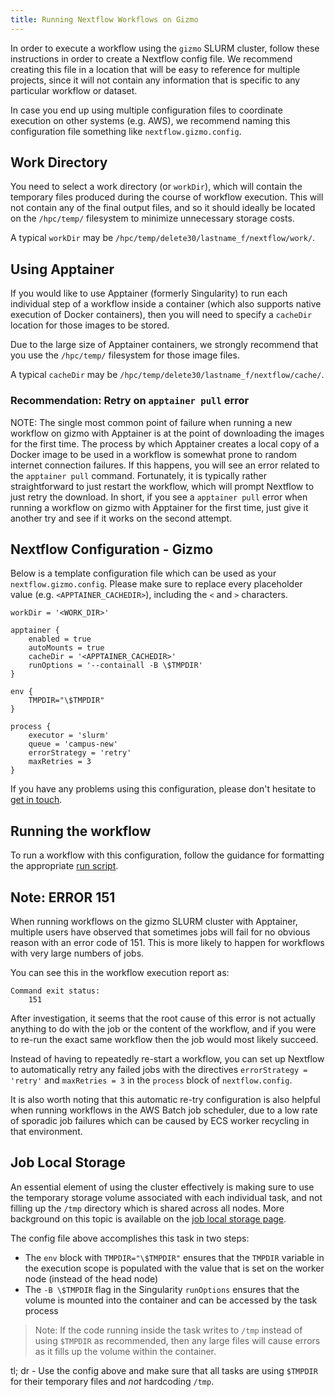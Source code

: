```yaml
---
title: Running Nextflow Workflows on Gizmo
---
```


In order to execute a workflow using the `gizmo` SLURM cluster, follow these
instructions in order to create a Nextflow config file. We recommend creating
this file in a location that will be easy to reference for multiple projects,
since it will not contain any information that is specific to any particular
workflow or dataset.

In case you end up using multiple configuration files to coordinate execution
on other systems (e.g. AWS), we recommend naming this configuration file
something like `nextflow.gizmo.config`.

## Work Directory

You need to select a work directory (or `workDir`), which will contain the temporary
files produced during the course of workflow execution. This will not contain
any of the final output files, and so it should ideally be located on the
`/hpc/temp/` filesystem to minimize unnecessary storage costs.

A typical `workDir` may be `/hpc/temp/delete30/lastname_f/nextflow/work/`.

## Using Apptainer

If you would like to use Apptainer (formerly Singularity) to run each individual step of a workflow
inside a container (which also supports native execution of Docker containers),
then you will need to specify a `cacheDir` location for those images to be stored.

Due to the large size of Apptainer containers, we strongly recommend that
you use the `/hpc/temp/` filesystem for those image files.

A typical `cacheDir` may be `/hpc/temp/delete30/lastname_f/nextflow/cache/`.

### Recommendation: Retry on `apptainer pull` error

NOTE: The single most common point of failure when running a new workflow
on gizmo with Apptainer is at the point of downloading the images for the
first time. The process by which Apptainer creates a local copy of a Docker
image to be used in a workflow is somewhat prone to random internet connection
failures. If this happens, you will see an error related to the `apptainer pull`
command. Fortunately, it is typically rather straightforward to just restart
the workflow, which will prompt Nextflow to just retry the download. In short,
if you see a `apptainer pull` error when running a workflow on gizmo with
Apptainer for the first time, just give it another try and see if it works
on the second attempt.

## Nextflow Configuration - Gizmo

Below is a template configuration file which can be used as your `nextflow.gizmo.config`.
Please make sure to replace every placeholder value (e.g. `<APPTAINER_CACHEDIR>`),
including the `<` and `>` characters.

```
workDir = '<WORK_DIR>'

apptainer {
    enabled = true
    autoMounts = true
    cacheDir = '<APPTAINER_CACHEDIR>'
    runOptions = '--containall -B \$TMPDIR'
}

env {
    TMPDIR="\$TMPDIR"
}

process {
    executor = 'slurm'
    queue = 'campus-new'
    errorStrategy = 'retry'
    maxRetries = 3
}
```

If you have any problems using this configuration, please don't hesitate to
[get in touch](mailto:sminot@fredhutch.org).

## Running the workflow

To run a workflow with this configuration, follow the guidance for formatting
the appropriate [run script](/datademos/run_script/).

## Note: ERROR 151

When running workflows on the gizmo SLURM cluster with Apptainer, multiple users
have observed that sometimes jobs will fail for no obvious reason with an error
code of 151. This is more likely to happen for workflows with very large numbers
of jobs.

You can see this in the workflow execution report as:

```
Command exit status:
    151
```

After investigation, it seems that the root cause of this error is not actually
anything to do with the job or the content of the workflow, and if you were to
re-run the exact same workflow then the job would most likely succeed.

Instead of having to repeatedly re-start a workflow, you can set up Nextflow
to automatically retry any failed jobs with the directives `errorStrategy = 'retry'`
and `maxRetries = 3` in the `process` block of `nextflow.config`.

It is also worth noting that this automatic re-try configuration is also helpful
when running workflows in the AWS Batch job scheduler, due to a low rate of sporadic
job failures which can be caused by ECS worker recycling in that environment.

## Job Local Storage

An essential element of using the cluster effectively is making sure to use the
temporary storage volume associated with each individual task, and not filling up
the `/tmp` directory which is shared across all nodes. 
More background on this topic is available on the [job local storage page](/compdemos/store_job_local/).

The config file above accomplishes this task in two steps:

- The `env` block with `TMPDIR="\$TMPDIR"` ensures that the `TMPDIR` variable
in the execution scope is populated with the value that is set on the worker
node (instead of the head node)
- The `-B \$TMPDIR` flag in the Singularity `runOptions` ensures that the
volume is mounted into the container and can be accessed by the task process

> Note: If the code running inside the task writes to `/tmp` instead of using
`$TMPDIR` as recommended, then any large files will cause errors as it fills
up the volume within the container.

tl; dr - Use the config above and make sure that all tasks are using `$TMPDIR`
for their temporary files and _not_ hardcoding `/tmp`.
